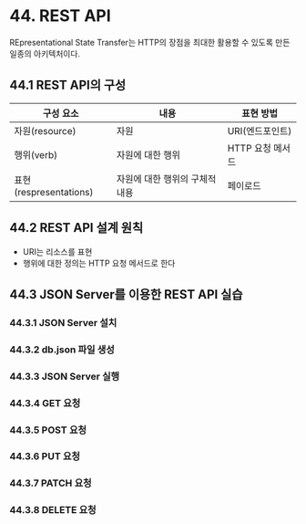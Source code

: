 # 44. REST API

REpresentational State Transfer는 HTTP의 장점을 최대한 활용할 수 있도록 만든 일종의 아키텍처이다.

## 44.1 REST API의 구성

| 구성 요소              | 내용                           | 표현 방법        |
| --------------------- | ----------------------------- | --------------- |
| 자원(resource)         | 자원                           | URI(엔드포인트)  |
| 행위(verb)             | 자원에 대한 행위                | HTTP 요청 메서드 |
| 표현(respresentations) | 자원에 대한 행위의 구체적 내용   | 페이로드         |

## 44.2 REST API 설계 원칙

- URI는 리소스를 표현
- 행위에 대한 정의는 HTTP 요청 메서드로 한다

## 44.3 JSON Server를 이용한 REST API 실습
### 44.3.1 JSON Server 설치
### 44.3.2 db.json 파일 생성
### 44.3.3 JSON Server 실행
### 44.3.4 GET 요청
### 44.3.5 POST 요청
### 44.3.6 PUT 요청
### 44.3.7 PATCH 요청
### 44.3.8 DELETE 요청

